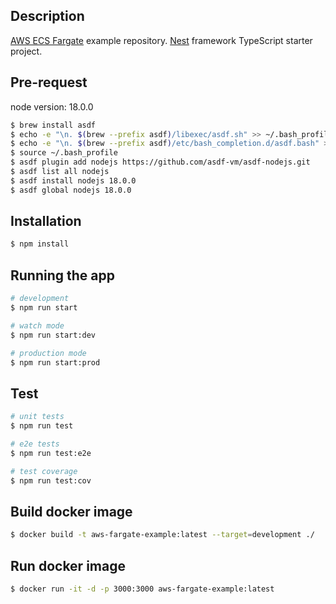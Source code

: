 ## Description

[AWS ECS Fargate](https://github.com/nestjs/nest) example repository.
[Nest](https://github.com/nestjs/nest) framework TypeScript starter project.

## Pre-request

node version: 18.0.0

```bash
$ brew install asdf
$ echo -e "\n. $(brew --prefix asdf)/libexec/asdf.sh" >> ~/.bash_profile
$ echo -e "\n. $(brew --prefix asdf)/etc/bash_completion.d/asdf.bash" >> ~/.bash_profile
$ source ~/.bash_profile
$ asdf plugin add nodejs https://github.com/asdf-vm/asdf-nodejs.git
$ asdf list all nodejs
$ asdf install nodejs 18.0.0
$ asdf global nodejs 18.0.0
```

## Installation

```bash
$ npm install
```

## Running the app

```bash
# development
$ npm run start

# watch mode
$ npm run start:dev

# production mode
$ npm run start:prod
```

## Test

```bash
# unit tests
$ npm run test

# e2e tests
$ npm run test:e2e

# test coverage
$ npm run test:cov
```

## Build docker image

```bash
$ docker build -t aws-fargate-example:latest --target=development ./
```

## Run docker image

```bash
$ docker run -it -d -p 3000:3000 aws-fargate-example:latest
```
